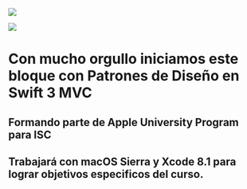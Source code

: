 ![](http://previews.123rf.com/images/roxanabalint/roxanabalint1502/roxanabalint150200120/36355280-Archivado-grunge-sello-de-goma-en-el-fondo-blanco-ilustraci-n-vectorial-Foto-de-archivo.jpg)


![](http://cdn.redmondpie.com/wp-content/uploads/2014/08/Apple-University.png)
# Con mucho orgullo iniciamos este bloque con Patrones de Diseño en Swift 3 MVC
## Formando parte de Apple University Program para ISC
## Trabajará con macOS Sierra y Xcode 8.1 para lograr objetivos especificos del curso.


